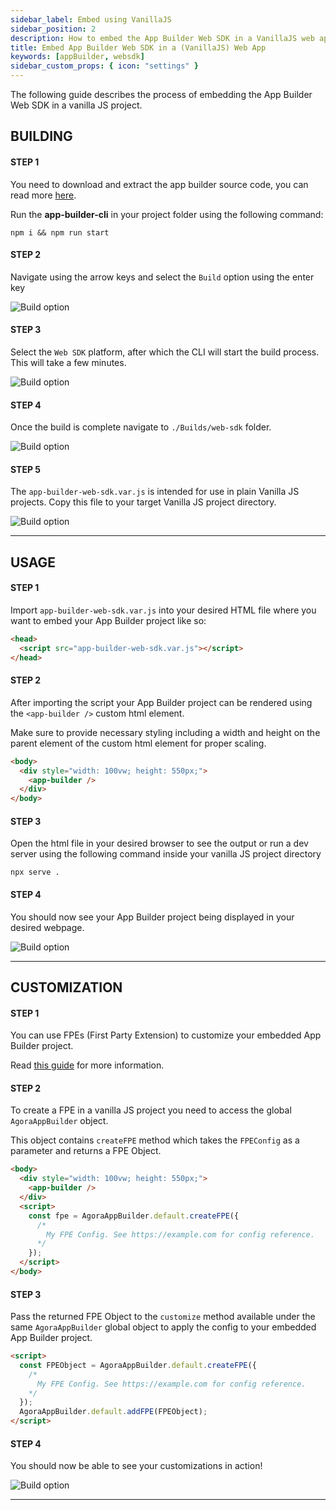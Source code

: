 ```yaml
---
sidebar_label: Embed using VanillaJS
sidebar_position: 2
description: How to embed the App Builder Web SDK in a VanillaJS web app ?
title: Embed App Builder Web SDK in a (VanillaJS) Web App
keywords: [appBuilder, websdk]
sidebar_custom_props: { icon: "settings" }
---
```


The following guide describes the process of embedding the App Builder Web SDK in a vanilla JS project.

## BUILDING

#### STEP 1

<!-- LHS -->

You need to download and extract the app builder source code, you can read more [here](/turn-key/quickstart).

Run the **app-builder-cli** in your project folder using the following command:

<!-- RHS -->

```shell
npm i && npm run start
```

#### STEP 2

<!-- LHS -->

Navigate using the arrow keys and select the `Build` option using the enter key

<!-- RHS -->

<!-- ![Main menu, Build highlighted screenshot](./1.png) -->
<image alt="Build option" lightImageSrc="sdk/vanillajs/1.png" darkImageSrc="sdk/vanillajs/1.png" />

<!-- LHS -->

#### STEP 3

Select the `Web SDK` platform, after which the CLI will start the build process. This will take a few minutes.

<!-- RHS -->

<!-- ![Build menu, Web-SDK highlighted screenshot](./2.png) -->
<image alt="Build option" lightImageSrc="sdk/vanillajs/2.png" darkImageSrc="sdk/vanillajs/2.png" />

<!-- LHS -->

#### STEP 4

Once the build is complete navigate to `./Builds/web-sdk` folder.

<!-- RHS -->

<!-- ![File explorer with web-sdk folder highlighted](./3.png) -->
<image alt="Build option" lightImageSrc="sdk/vanillajs/3.png" darkImageSrc="sdk/vanillajs/3.png" />

<!-- LHS -->

#### STEP 5

The `app-builder-web-sdk.var.js` is intended for use in plain Vanilla JS projects. Copy this file to your target Vanilla JS project directory.

<!-- RHS -->

<!-- ![File explorer with app-builder-web-sdk.var.js highlighted](./4.png) -->
<image alt="Build option" lightImageSrc="sdk/vanillajs/4.png" darkImageSrc="sdk/vanillajs/4.png" />

---

## USAGE

<!-- LHS -->

#### STEP 1

Import `app-builder-web-sdk.var.js` into your desired HTML file where you want to embed your App Builder project like so:

<!-- RHS -->

```html {2}
<head>
  <script src="app-builder-web-sdk.var.js"></script>
</head>
```

<!-- LHS -->

#### STEP 2

After importing the script your App Builder project can be rendered using the `<app-builder />` custom html element.

Make sure to provide necessary styling including a width and height on the parent element of the custom html element for proper scaling.

<!-- RHS -->

```html {2-4}
<body>
  <div style="width: 100vw; height: 550px;">
    <app-builder />
  </div>
</body>
```

<!-- LHS -->

#### STEP 3

Open the html file in your desired browser to see the output or run a dev server using the following command inside your vanilla JS project directory

<!-- RHS -->

```shell
npx serve .
```

<!-- LHS -->

#### STEP 4

You should now see your App Builder project being displayed in your desired webpage.

<!-- RHS -->

<!-- ![Website with App Builder embedded](./5.png) -->
<image alt="Build option" lightImageSrc="sdk/vanillajs/5.png" darkImageSrc="sdk/vanillajs/5.png" />

---

## CUSTOMIZATION

<!-- LHS -->

#### STEP 1

You can use FPEs (First Party Extension) to customize your embedded App Builder project.

Read [this guide](/customization-api/quickstart) for more information.

<!-- LHS -->

#### STEP 2

To create a FPE in a vanilla JS project you need to access the global `AgoraAppBuilder` object.

This object contains `createFPE` method which takes the `FPEConfig` as a parameter and returns a FPE Object.

<!-- RHS -->

```html {5-11}
<body>
  <div style="width: 100vw; height: 550px;">
    <app-builder />
  </div>
  <script>
    const fpe = AgoraAppBuilder.default.createFPE({
      /*
        My FPE Config. See https://example.com for config reference.
      */
    });
  </script>
</body>
```

<!-- LHS -->

#### STEP 3

Pass the returned FPE Object to the `customize` method available under the same `AgoraAppBuilder` global object to apply the config to your embedded App Builder project.

<!-- RHS -->

```html {7}
<script>
  const FPEObject = AgoraAppBuilder.default.createFPE({
    /*
      My FPE Config. See https://example.com for config reference.
    */
  });
  AgoraAppBuilder.default.addFPE(FPEObject);
</script>
```

<!-- LHS -->

#### STEP 4

You should now be able to see your customizations in action!

<!-- RHS -->

<!-- ![Website with App Builder embedded](./6.png) -->
<image alt="Build option" lightImageSrc="sdk/vanillajs/6.png" darkImageSrc="sdk/vanillajs/6.png" />

---
